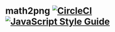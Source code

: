 # math2png [![CircleCI](https://circleci.com/gh/Frederick-S/math2png.svg?style=shield)](https://circleci.com/gh/Frederick-S/math2png) [![JavaScript Style Guide](https://img.shields.io/badge/code_style-standard-brightgreen.svg)](https://standardjs.com)
